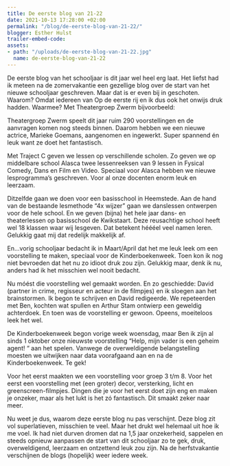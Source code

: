 ```yaml
---
title: De eerste blog van 21-22
date: 2021-10-13 17:28:00 +02:00
permalink: "/blog/de-eerste-blog-van-21-22/"
blogger: Esther Hulst
trailer-embed-code: 
assets:
- path: "/uploads/de-eerste-blog-van-21-22.jpg"
  name: de-eerste-blog-van-21-22
---
```


De eerste blog van het schooljaar is dit jaar wel heel erg laat. Het liefst had ik meteen na de zomervakantie een gezellige blog over de start van het nieuwe schooljaar geschreven. Maar dat is er even bij in geschoten. Waarom? Omdat iedereen van Op de eerste rij en ik dus ook het onwijs druk hadden. Waarmee? Met Theatergroep Zwerm bijvoorbeeld:

Theatergroep Zwerm speelt dit jaar ruim 290 voorstellingen en de aanvragen komen nog steeds binnen. Daarom hebben we een nieuwe actrice, Marieke Goemans, aangenomen en ingewerkt. Super spannend én leuk want ze doet het fantastisch. 

Met Traject C geven we lessen op verschillende scholen. Zo geven we op middelbare school Alasca twee lessenreeksen van 9 lessen in Fysical Comedy, Dans en Film en Video. Speciaal voor Alasca hebben we nieuwe lesprogramma’s geschreven. Voor al onze docenten enorm leuk en leerzaam.

Ditzelfde gaan we doen voor een basisschool in Heemstede. Aan de hand van de bestaande lesmethode “4x wijzer” gaan we danslessen ontwerpen voor de hele school. En we geven (bijna) het hele jaar dans- en theaterlessen op basisschool de Kwikstaart. Deze reusachtige school heeft wel 18 klassen waar wij lesgeven. Dat betekent héééel veel namen leren. Gelukkig gaat mij dat redelijk makkelijk af.

En…vorig schooljaar bedacht ik in Maart/April dat het me leuk leek om een voorstelling te maken, speciaal voor de Kinderboekenweek. Toen kon ik nog niet bevroeden dat het nu zo idioot druk zou zijn. Gelukkig maar, denk ik nu, anders had ik het misschien wel nooit bedacht. 

Nu móést die voorstelling wel gemaakt worden. En zo geschiedde: David (partner in crime, regisseur en acteur in de filmpjes) en ik sloegen aan het brainstormen. Ik begon te schrijven en David redigeerde. We repeteerden met Ben, kochten wat spullen en Arthur Stam ontwierp een geweldig achterdoek. En toen was de voorstelling er gewoon. Opeens, moeiteloos leek het wel. 

De Kinderboekenweek begon vorige week woensdag, maar Ben ik zijn al sinds 1 oktober onze nieuwste voorstelling “Help, mijn vader is een geheim agent! “ aan het spelen. Vanwege de overweldigende belangstelling moesten we uitwijken naar data voorafgaand aan en na de Kinderboekenweek. Te gek!

Voor het eerst maakten we een voorstelling voor groep 3 t/m 8. Voor het eerst een voorstelling met (een groter) decor, versterking, licht en greenscreen-filmpjes. Dingen die je voor het eerst doet zijn eng en maken je onzeker, maar als het lukt is het zó fantastisch. Dit smaakt zeker naar meer.

Nu weet je dus, waarom deze eerste blog nu pas verschijnt. Deze blog zit vol superlatieven, misschien te veel. Maar het drukt wel helemaal uit hoe ik me voel. Ik had niet durven dromen dat na 1,5 jaar onzekerheid, sappelen en steeds opnieuw aanpassen de start van dit schooljaar zo te gek, druk, overweldigend, leerzaam en ontzettend leuk zou zijn. Na de herfstvakantie verschijnen de blogs (hopelijk) weer iedere week.

